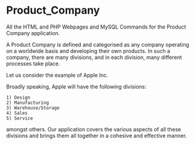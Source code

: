 # Product_Company
All the HTML and PHP Webpages and MySQL Commands for the Product Company application.

A Product Company is defined and categorised as any company operating on a worldwide basis and developing their own products.
In such a company, there are many divisions, and in each division, many different processes take place.

Let us consider the example of Apple Inc.

Broadly speaking, Apple will have the following divisions:

    1) Design
    2) Manufacturing
    3) Warehouse/Storage
    4) Sales
    5) Service

amongst others. Our application covers the various aspects of all these divisions and brings them all together in a cohesive and effective manner. 

